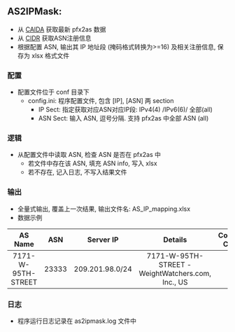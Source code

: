 ## AS2IPMask:

*	从 [CAIDA](https://www.caida.org/data/routing/routeviews-prefix2as.xml) 获取最新 pfx2as 数据
*	从 [CIDR](http://www.cidr-report.org/as2.0/) 获取ASN注册信息
*	根据配置 ASN, 输出其 IP 地址段 (掩码格式转换为>=16) 及相关注册信息, 保存为 xlsx 格式文件

### 配置

*	配置文件位于 conf 目录下
	*	config.ini: 程序配置文件, 包含 [IP], [ASN] 两 section
		*	IP Sect: 指定获取对应ASN对应IP段: IPv4(4) /IPv6(6)/ 全部(all)
		*	ASN Sect: 输入 ASN, 逗号分隔. 支持 pfx2as 中全部 ASN (all)

###	逻辑
*	从配置文件中读取 ASN, 检查 ASN 是否在 pfx2as 中
	*	若文件中存在该 ASN, 填充 ASN info, 写入 xlsx
	*	若不存在, 记入日志, 不写入结果文件


### 输出

*	全量式输出, 覆盖上一次结果, 输出文件名: AS_IP_mapping.xlsx
*	数据示例  

|	AS Name		|	ASN		|	Server IP	|	Details	|Country Code |  
 :---: | :---:| :---:|:---: | :---:
|7171-W-95TH-STREET|23333|	209.201.98.0/24|7171-W-95TH-STREET - WeightWatchers.com, Inc., US|US|  


### 日志

*	程序运行日志记录在 as2ipmask.log 文件中